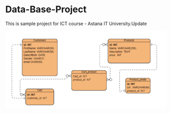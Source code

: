 # Data-Base-Project
This is sample project for ICT course - Astana IT University.Update

![ERD](ERD-sample.png)
